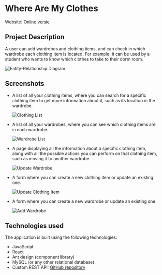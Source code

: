 # Where Are My Clothes
Website: [Online versie](https://wherearemyclothes.onrender.com)
 

     
## Project Description

A user can add wardrobes and clothing items, and can check in which wardrobe each clothing item is located. For example, it can be used by a student who wants to know which clothes to take to their dorm room.

![Entity-Relationship Diagram](./images/entity_relationship_diagram.png)

## Screenshots

- A list of all your clothing items, where you can search for a specific clothing item to get more information about it, such as its location in the wardrobe.

  ![Clothing List](./images/clothing_list_search.png)

- A list of all your wardrobes, where you can see which clothing items are in each wardrobe.

  ![Wardrobe List](./images/wardrobe_list.png)

- A page displaying all the information about a specific clothing item, along with all the possible actions you can perform on that clothing item, such as moving it to another wardrobe.

  ![Update Wardrobe](./images/update_wardrobe.png)

- A form where you can create a new clothing item or update an existing one.

  ![Update Clothing Item](./images/update_clothing_item.png)

- A form where you can create a new wardrobe or update an existing one.

  ![Add Wardrobe](./images/add_wardrobe.png)

## Technologies used

The application is built using the following technologies:

- JavaScript
- React
- Ant design (component library)
- MySQL (or any other relational database)
- Custom REST API: [GitHub repository](https://github.com/LouisDeGruyter/WhereAreMyClothes_BackEnd) 
  



